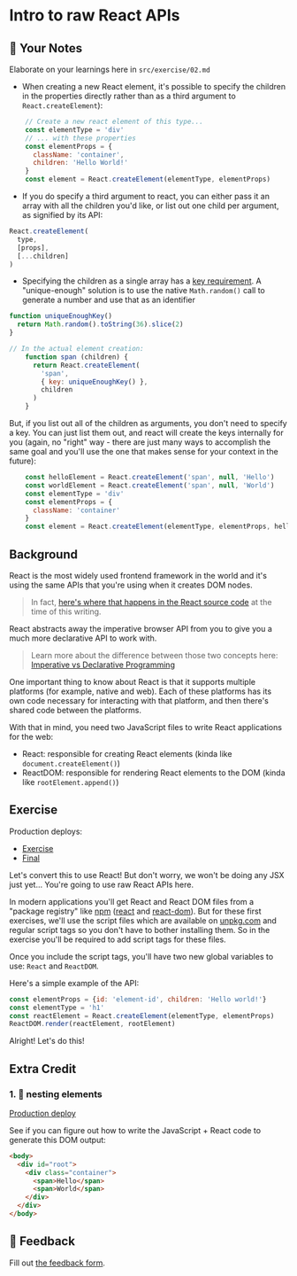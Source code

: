 # Intro to raw React APIs

## 📝 Your Notes

Elaborate on your learnings here in `src/exercise/02.md`

- When creating a new React element, it's possible to specify the children in the properties directly rather than as a third argument to `React.createElement`):

```js
    // Create a new react element of this type...
    const elementType = 'div'
    // ... with these properties
    const elementProps = {
      className: 'container',
      children: 'Hello World!'
    }
    const element = React.createElement(elementType, elementProps)
```

- If you do specify a third argument to react, you can either pass it an array with all the children you'd like, or list out one child per argument, as signified by its API:

```js
React.createElement(
  type,
  [props],
  [...children]
)
```

- Specifying the children as a single array has a [key requirement](https://reactjs.org/docs/lists-and-keys.html#keys). A "unique-enough" solution is to use the native `Math.random()` call to generate a number and use that as an identifier

```js
function uniqueEnoughKey()
  return Math.random().toString(36).slice(2)
}

// In the actual element creation:
    function span (children) {
      return React.createElement(
        'span',
        { key: uniqueEnoughKey() },
        children
      )
    }
```

But, if you list out all of the children as arguments, you don't need to specify a key. You can just list them out, and react will create the keys internally for you (again, no "right" way - there are just many ways to accomplish the same goal and you'll use the one that makes sense for your context in the future):

```js
    const helloElement = React.createElement('span', null, 'Hello')
    const worldElement = React.createElement('span', null, 'World')
    const elementType = 'div'
    const elementProps = {
      className: 'container'
    }
    const element = React.createElement(elementType, elementProps, helloElement, ' ' /* intentional space to separate the elements ;) */, worldElement)
```

## Background

React is the most widely used frontend framework in the world and it's using the
same APIs that you're using when it creates DOM nodes.

> In fact,
> [here's where that happens in the React source code](https://github.com/facebook/react/blob/48907797294340b6d5d8fecfbcf97edf0691888d/packages/react-dom/src/client/ReactDOMComponent.js#L416)
> at the time of this writing.

React abstracts away the imperative browser API from you to give you a much more
declarative API to work with.

> Learn more about the difference between those two concepts here:
> [Imperative vs Declarative Programming](https://tylermcginnis.com/imperative-vs-declarative-programming/)

One important thing to know about React is that it supports multiple platforms
(for example, native and web). Each of these platforms has its own code
necessary for interacting with that platform, and then there's shared code
between the platforms.

With that in mind, you need two JavaScript files to write React applications for
the web:

- React: responsible for creating React elements (kinda like
  `document.createElement()`)
- ReactDOM: responsible for rendering React elements to the DOM (kinda like
  `rootElement.append()`)

## Exercise

Production deploys:

- [Exercise](http://react-fundamentals.netlify.app/isolated/exercise/02.html)
- [Final](http://react-fundamentals.netlify.app/isolated/final/02.html)

Let's convert this to use React! But don't worry, we won't be doing any JSX just
yet... You're going to use raw React APIs here.

In modern applications you'll get React and React DOM files from a "package
registry" like [npm](https://npmjs.com) ([react](https://npm.im/react) and
[react-dom](https://npm.im/react-dom)). But for these first exercises, we'll use
the script files which are available on [unpkg.com](https://unpkg.com) and
regular script tags so you don't have to bother installing them. So in the
exercise you'll be required to add script tags for these files.

Once you include the script tags, you'll have two new global variables to use:
`React` and `ReactDOM`.

Here's a simple example of the API:

```javascript
const elementProps = {id: 'element-id', children: 'Hello world!'}
const elementType = 'h1'
const reactElement = React.createElement(elementType, elementProps)
ReactDOM.render(reactElement, rootElement)
```

Alright! Let's do this!

## Extra Credit

### 1. 💯 nesting elements

[Production deploy](http://react-fundamentals.netlify.app/isolated/final/02.extra-1.html)

See if you can figure out how to write the JavaScript + React code to generate
this DOM output:

```html
<body>
  <div id="root">
    <div class="container">
      <span>Hello</span>
      <span>World</span>
    </div>
  </div>
</body>
```

## 🦉 Feedback

Fill out
[the feedback form](https://ws.kcd.im/?ws=React%20Fundamentals%20%E2%9A%9B&e=02%3A%20Intro%20to%20raw%20React%20APIs&em=francisfuzz%40github.com15894826%2Bfrancisfuzz%40users.noreply.github.com).
